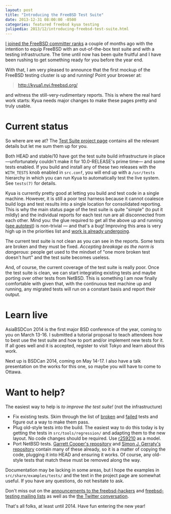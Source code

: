 ```yaml
---
layout: post
title: "Introducing the FreeBSD Test Suite"
date: 2013-12-31 08:00:00 -0500
categories: featured freebsd kyua testing
julipedia: 2013/12/introducing-freebsd-test-suite.html
---
```

[I joined the FreeBSD committer
ranks](/2013/11/joining-freebsd-committer-ranks.html)
a couple of months ago with the intention to equip FreeBSD with an
out-of-the-box test suite and with a testing infrastructure. The time
until now has been quite fruitful and I have been rushing to get
something ready for you before the year end.

With that, I am very pleased to announce that the first mockup of the
FreeBSD testing cluster is up and running! Point your browser at:

> <http://kyua1.nyi.freebsd.org/>

and witness the still-very-rudimentary reports. This is where the real
hard work starts: Kyua needs major changes to make these pages pretty
and truly usable.

# Current status

So where are we at? The [Test Suite project
page](http://wiki.freebsd.org/TestSuite) contains all the relevant
details but let me sum them up for you.

Both HEAD and stable/10 have got the test suite build infrastructure in
place &mdash;unfortunately couldn't make it for 10.0-RELEASE's prime time&mdash; and
some tests enabled. If you build and install any of these two releases
with the `WITH_TESTS` knob enabled in `src.conf`, you will end up with a
`/usr/tests` hierarchy in which you can run Kyua to automatically test
the live system. See `tests(7)` for details.

Kyua is currently pretty good at letting you build and test code in a
single machine. However, it is still a poor test harness because it
cannot coalesce build logs and test results into a single location for
consolidated reporting. This is why the main status page of the test
suite is quite "simple" (to put it mildly) and the individual reports
for each test run are all disconnected from each other. Mind you: the
glue required to get all the above up and running ([see
autotest](http://svnweb.freebsd.org/base/user/jmmv/autotest/)) is
non-trivial &mdash; and that's a bug! Improving this area is very high up in
the priorities list and [work is already
undergoing](/2013/11/three-productive-days-on-kyua-front.html).

The current test suite is not clean as you can see in the reports. Some
tests are broken and they must be fixed. *Accepting breakage as the norm
is dangerous*: people get used to the mindset of "one more broken test
doesn't hurt" and the test suite becomes useless.

And, of course, the current coverage of the test suite is really poor.
Once the test suite is clean, we can start integrating existing tests
and maybe porting over other tests from NetBSD. This is something I am
now finally comfortable with given that, with the continuous test
machine up and running, any migrated tests will run on a constant basis
and report their output.

# Learn live

AsiaBSDCon 2014 is the first major BSD conference of the year, coming to
you on March 13-16. I submitted a tutorial proposal to teach attendees
how to best use the test suite and how to port and/or implement new
tests for it. If all goes well and it is accepted, register to visit
Tokyo and learn about this work.

Next up is BSDCan 2014, coming on May 14-17. I also have a talk
presentation on the works for this one, so maybe you will have to come
to Ottawa.

# Want to help?

The easiest way to help is *to improve the test suite!* (not the
infrastructure)

-   Fix existing tests. Skim through the list of
    [broken](http://kyua1.nyi.freebsd.org/head/data/0-LATEST/results/index.html#broken)
    and
    [failed](http://kyua1.nyi.freebsd.org/head/data/0-LATEST/results/index.html#failed)
    tests and figure out a way to make them pass.
-   Plug old-style tests into the build. The easiest way to do this
    today is by getting the tests in `src/tools/regression/` and
    adapting them to the new layout. No code changes should be required.
    Use [r259210](http://svnweb.freebsd.org/changeset/base/259210) as
    a model.
-   Port NetBSD tests. [Garrett Cooper's
    repository](https://github.com/yaneurabeya/freebsd) and [Simon J.
    Gerraty's
    repository](http://svnweb.freebsd.org/base/projects/bmake/) contain
    many of these already, so it is a matter of copying the code,
    plugging it into HEAD and ensuring it works. Of course, any
    old-style tests that match these must be removed along the way.

Documentation may be lacking in some areas, but I hope the examples in
`src/share/examples/tests/` and the text in the project page are
somewhat useful. If you have any questions, do not hesitate to ask.

Don't miss out on the [announcements to the
freebsd-hackers](http://lists.freebsd.org/pipermail/freebsd-hackers/2013-December/044009.html)
and [freebsd-testing mailing
lists](http://lists.freebsd.org/pipermail/freebsd-testing/2013-December/000109.html)
as well as the [the Twitter
conversation](https://twitter.com/jmmv/status/418007309848432640).

That's all folks, at least until 2014. Have fun entering the new year!
